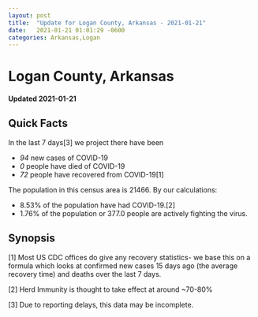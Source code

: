 ```yaml
---
layout: post
title:  "Update for Logan County, Arkansas - 2021-01-21"
date:   2021-01-21 01:01:29 -0600
categories: Arkansas,Logan
---
```


# Logan County, Arkansas
#### Updated 2021-01-21

## Quick Facts

In the last 7 days[3] we project there have been
- *94* new cases of COVID-19
- *0* people have died of COVID-19
- *72* people have recovered from COVID-19[1]

The population in this census area is 21466. By our calculations:
- 8.53% of the population have had COVID-19.[2]
- 1.76% of the population or 377.0 people are actively fighting the virus.

## Synopsis




[1] Most US CDC offices do give any recovery statistics- we base this on a formula which looks at confirmed new cases
15 days ago (the average recovery time) and deaths over the last 7 days.

[2] Herd Immunity is thought to take effect at around ~70-80%

[3] Due to reporting delays, this data may be incomplete.
 
    